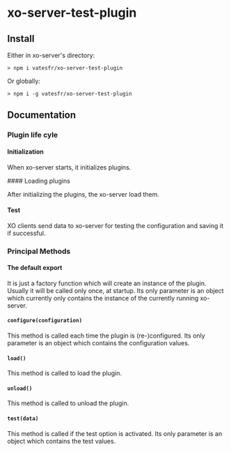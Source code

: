 # xo-server-test-plugin

## Install

Either in xo-server's directory:

```
> npm i vatesfr/xo-server-test-plugin
```

Or globally:

```
> npm i -g vatesfr/xo-server-test-plugin
```

## Documentation

### Plugin life cyle

#### Initialization

When xo-server starts, it initializes plugins.

#### Loading plugins

After initializing the plugins, the xo-server load them.

#### Test

XO clients send data to xo-server for testing the configuration and saving it if successful.

### Principal Methods

#### The default export

It is  just a factory function which will create an instance of the plugin. Usually it will be called only once, at startup.
Its only parameter is an object which currently only contains the instance of the currently running xo-server.

#### `configure(configuration) `

This method is called each time the plugin is (re-)configured.
Its only parameter is an object which contains the configuration values.

#### `load() `

This method is called to load the plugin.

#### `unload() `

This method is called to unload the plugin.

#### `test(data) `

This method is called if the test option is activated.
Its only parameter is an object which contains the test values. 

